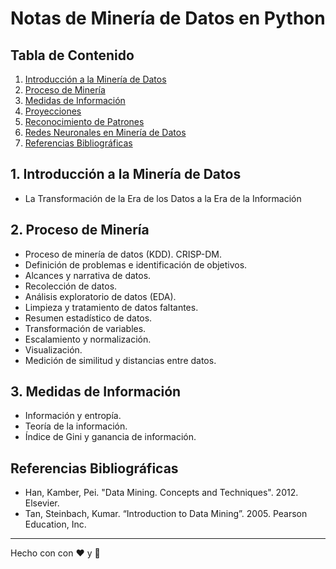 # Notas de Minería de Datos en Python

## Tabla de Contenido
1. [Introducción a la Minería de Datos](#1-introducción-a-la-minería-de-datos)
2. [Proceso de Minería](#2-proceso-de-minería)
3. [Medidas de Información](#3-medidas-de-información)
4. [Proyecciones](#4-proyecciones)
5. [Reconocimiento de Patrones](#5-reconocimiento-de-patrones)
6. [Redes Neuronales en Minería de Datos](#6-redes-neuronales-en-minería-de-datos)
7. [Referencias Bibliográficas](#referencias-bibliográficas)

## 1. Introducción a la Minería de Datos
- La Transformación de la Era de los Datos a la Era de la Información

## 2. Proceso de Minería
- Proceso de minería de datos (KDD). CRISP-DM.
- Definición de problemas e identificación de objetivos.
- Alcances y narrativa de datos.
- Recolección de datos.
- Análisis exploratorio de datos (EDA).
- Limpieza y tratamiento de datos faltantes.
- Resumen estadístico de datos.
- Transformación de variables.
- Escalamiento y normalización.
- Visualización.
- Medición de similitud y distancias entre datos.

## 3. Medidas de Información
- Información y entropía.
- Teoría de la información.
- Índice de Gini y ganancia de información.

## Referencias Bibliográficas
- Han, Kamber, Pei. "Data Mining. Concepts and Techniques". 2012. Elsevier.
- Tan, Steinbach, Kumar. “Introduction to Data Mining”. 2005. Pearson Education, Inc.
----
Hecho con con :heart: y :snake:
